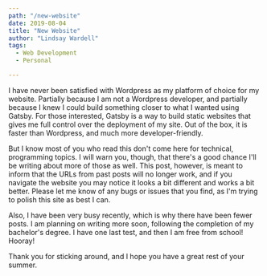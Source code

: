 ```yaml
---
path: "/new-website"
date: 2019-08-04
title: "New Website"
author: "Lindsay Wardell"
tags:
  - Web Development
  - Personal

---
```

I have never been satisfied with Wordpress as my platform of choice for my website. Partially because I am not a Wordpress developer, and partially because I knew I could build something closer to what I wanted using Gatsby. For those interested, Gatsby is a way to build static websites that gives me full control over the deployment of my site. Out of the box, it is faster than Wordpress, and much more developer-friendly.

But I know most of you who read this don't come here for technical, programming topics. I will warn you, though, that there's a good chance I'll be writing about more of those as well. This post, however, is meant to inform that the URLs from past posts will no longer work, and if you navigate the website you may notice it looks a bit different and works a bit better. Please let me know of any bugs or issues that you find, as I'm trying to polish this site as best I can.

Also, I have been very busy recently, which is why there have been fewer posts. I am planning on writing more soon, following the completion of my bachelor's degree. I have one last test, and then I am free from school! Hooray!

Thank you for sticking around, and I hope you have a great rest of your summer.